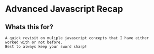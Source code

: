 # Advanced Javascript Recap

## Whats this for?
    A quick revisit on muliple javascript concepts that I have either worked with or not before.
    Best to always keep your sword sharp!